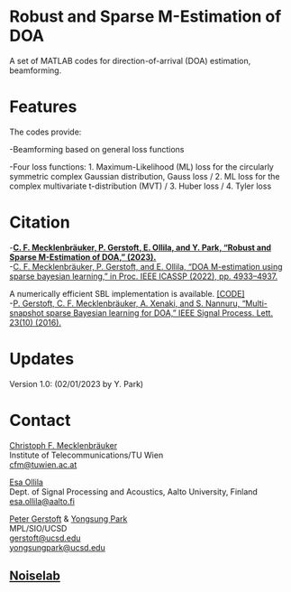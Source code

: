 # Robust and Sparse M-Estimation of DOA

A set of MATLAB codes for direction-of-arrival (DOA) estimation, beamforming.

# Features

The codes provide:

-Beamforming based on general loss functions

-Four loss functions: 1. Maximum-Likelihood (ML) loss for the circularly symmetric complex Gaussian distribution, Gauss loss / 2. ML loss for the complex multivariate t-distribution (MVT) / 3. Huber loss / 4. Tyler loss

# Citation

-**[C. F. Mecklenbräuker, P. Gerstoft, E. Ollila, and Y. Park, “Robust and Sparse M-Estimation of DOA,” (2023).](https://arxiv.org/abs/2301.06213)**  
-[C. F. Mecklenbräuker, P. Gerstoft, and E. Ollila, “DOA M-estimation using sparse bayesian learning,” in Proc. IEEE ICASSP (2022), pp. 4933–4937.](https://ieeexplore.ieee.org/abstract/document/9746740)  

A numerically efficient SBL implementation is available. [[CODE]](https://github.com/gerstoft/SBL)  
-[P. Gerstoft, C. F. Mecklenbräuker, A. Xenaki, and S. Nannuru, “Multi-snapshot sparse Bayesian learning for DOA,” IEEE Signal Process. Lett. 23(10) (2016).](https://ieeexplore.ieee.org/abstract/document/7536146)  

# Updates

Version 1.0: (02/01/2023 by Y. Park)

# Contact

[Christoph F. Mecklenbräuker](https://scholar.google.com/citations?user=-R0ArqgAAAAJ&hl=en&oi=sra)  
Institute of Telecommunications/TU Wien  
cfm@tuwien.ac.at  

[Esa Ollila](https://scholar.google.com/citations?user=-baBWmMAAAAJ&hl=en&oi=ao)  
Dept. of Signal Processing and Acoustics, Aalto University, Finland  
esa.ollila@aalto.fi  

[Peter Gerstoft](https://scholar.google.com/citations?user=oLMfDnYAAAAJ&hl=en) & [Yongsung Park](https://scholar.google.com/citations?user=kYGe18EAAAAJ&hl=en&oi=ao)  
MPL/SIO/UCSD  
gerstoft@ucsd.edu  
yongsungpark@ucsd.edu  
## [Noiselab](http://noiselab.ucsd.edu/)
